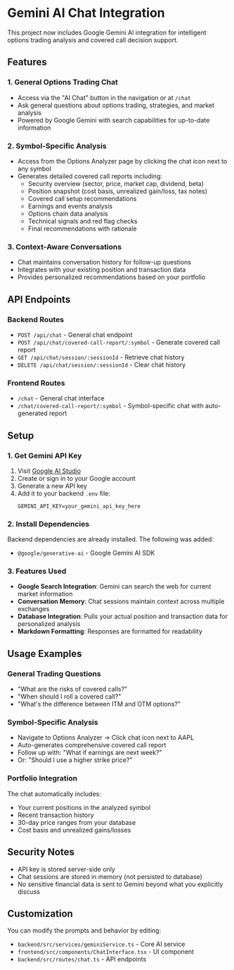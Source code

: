 # Gemini AI Chat Integration

This project now includes Google Gemini AI integration for intelligent options trading analysis and covered call decision support.

## Features

### 1. General Options Trading Chat
- Access via the "AI Chat" button in the navigation or at `/chat`
- Ask general questions about options trading, strategies, and market analysis
- Powered by Google Gemini with search capabilities for up-to-date information

### 2. Symbol-Specific Analysis
- Access from the Options Analyzer page by clicking the chat icon next to any symbol
- Generates detailed covered call reports including:
  - Security overview (sector, price, market cap, dividend, beta)
  - Position snapshot (cost basis, unrealized gain/loss, tax notes)
  - Covered call setup recommendations
  - Earnings and events analysis
  - Options chain data analysis
  - Technical signals and red flag checks
  - Final recommendations with rationale

### 3. Context-Aware Conversations
- Chat maintains conversation history for follow-up questions
- Integrates with your existing position and transaction data
- Provides personalized recommendations based on your portfolio

## API Endpoints

### Backend Routes
- `POST /api/chat` - General chat endpoint
- `POST /api/chat/covered-call-report/:symbol` - Generate covered call report
- `GET /api/chat/session/:sessionId` - Retrieve chat history
- `DELETE /api/chat/session/:sessionId` - Clear chat history

### Frontend Routes
- `/chat` - General chat interface
- `/chat/covered-call-report/:symbol` - Symbol-specific chat with auto-generated report

## Setup

### 1. Get Gemini API Key
1. Visit [Google AI Studio](https://ai.google.dev/)
2. Create or sign in to your Google account
3. Generate a new API key
4. Add it to your backend `.env` file:
   ```
   GEMINI_API_KEY=your_gemini_api_key_here
   ```

### 2. Install Dependencies
Backend dependencies are already installed. The following was added:
- `@google/generative-ai` - Google Gemini AI SDK

### 3. Features Used
- **Google Search Integration**: Gemini can search the web for current market information
- **Conversation Memory**: Chat sessions maintain context across multiple exchanges
- **Database Integration**: Pulls your actual position and transaction data for personalized analysis
- **Markdown Formatting**: Responses are formatted for readability

## Usage Examples

### General Trading Questions
- "What are the risks of covered calls?"
- "When should I roll a covered call?"
- "What's the difference between ITM and OTM options?"

### Symbol-Specific Analysis
- Navigate to Options Analyzer → Click chat icon next to AAPL
- Auto-generates comprehensive covered call report
- Follow up with: "What if earnings are next week?"
- Or: "Should I use a higher strike price?"

### Portfolio Integration
The chat automatically includes:
- Your current positions in the analyzed symbol
- Recent transaction history
- 30-day price ranges from your database
- Cost basis and unrealized gains/losses

## Security Notes
- API key is stored server-side only
- Chat sessions are stored in memory (not persisted to database)
- No sensitive financial data is sent to Gemini beyond what you explicitly discuss

## Customization
You can modify the prompts and behavior by editing:
- `backend/src/services/geminiService.ts` - Core AI service
- `frontend/src/components/ChatInterface.tsx` - UI component
- `backend/src/routes/chat.ts` - API endpoints
